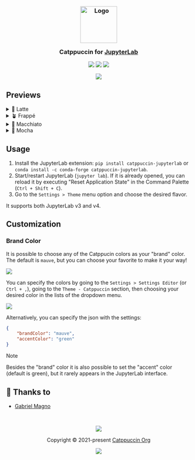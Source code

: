 <h3 align="center">
	<img src="https://raw.githubusercontent.com/catppuccin/catppuccin/main/assets/logos/exports/1544x1544_circle.png" width="100" alt="Logo"/><br/>
	<img src="https://raw.githubusercontent.com/catppuccin/catppuccin/main/assets/misc/transparent.png" height="30" width="0px"/>
	Catppuccin for <a href="https://github.com/jupyterlab/jupyterlab">JupyterLab</a>
	<img src="https://raw.githubusercontent.com/catppuccin/catppuccin/main/assets/misc/transparent.png" height="30" width="0px"/>
</h3>

<p align="center">
	<a href="https://github.com/catppuccin/jupyterlab/stargazers"><img src="https://img.shields.io/github/stars/catppuccin/jupyterlab?colorA=363a4f&colorB=b7bdf8&style=for-the-badge"></a>
	<a href="https://github.com/catppuccin/jupyterlab/issues"><img src="https://img.shields.io/github/issues/catppuccin/jupyterlab?colorA=363a4f&colorB=f5a97f&style=for-the-badge"></a>
	<a href="https://github.com/catppuccin/jupyterlab/contributors"><img src="https://img.shields.io/github/contributors/catppuccin/jupyterlab?colorA=363a4f&colorB=a6da95&style=for-the-badge"></a>
</p>

<p align="center">
	<img src="https://raw.githubusercontent.com/catppuccin/jupyterlab/main/assets/preview.webp"/>
</p>

## Previews

<details>
<summary>🌻 Latte</summary>
<img src="https://raw.githubusercontent.com/catppuccin/jupyterlab/main/assets/latte.webp"/>
</details>
<details>
<summary>🪴 Frappé</summary>
<img src="https://raw.githubusercontent.com/catppuccin/jupyterlab/main/assets/frappe.webp"/>
</details>
<details>
<summary>🌺 Macchiato</summary>
<img src="https://raw.githubusercontent.com/catppuccin/jupyterlab/main/assets/macchiato.webp"/>
</details>
<details>
<summary>🌿 Mocha</summary>
<img src="https://raw.githubusercontent.com/catppuccin/jupyterlab/main/assets/mocha.webp"/>
</details>

## Usage

1. Install the JupyterLab extension: `pip install catppuccin-jupyterlab` or `conda install -c conda-forge catppuccin-jupyterlab`.
2. Start/restart JupyterLab (`jupyter lab`). If it is already opened, you can reload it by executing "Reset Application State" in the Command Palette (`Ctrl + Shift + C`).
3. Go to the `Settings > Theme` menu option and choose the desired flavor.

It supports both JupyterLab v3 and v4.

## Customization

### Brand Color

It is possible to choose any of the Catppucin colors as your "brand" color. The default is `mauve`, but you can choose your favorite to make it your way!

<img src="https://raw.githubusercontent.com/catppuccin/jupyterlab/main/assets/mocha-brand.webp"/>

You can specify the colors by going to the `Settings > Settings Editor` (or `Ctrl + ,`), going to the `Theme - Catppuccin` section, then choosing your desired color in the lists of the dropdown menu.

<img src="https://raw.githubusercontent.com/catppuccin/jupyterlab/main/assets/settings.webp"/>

Alternatively, you can specify the json with the settings:
```json
{
    "brandColor": "mauve",
    "accentColor": "green"
}
```

> [!NOTE]
> Besides the "brand" color it is also possible to set the "accent" color (default is green), but it rarely appears in the JupyterLab interface.

## 💝 Thanks to

- [Gabriel Magno](https://github.com/gabrielmagno)

&nbsp;

<p align="center">
	<img src="https://raw.githubusercontent.com/catppuccin/catppuccin/main/assets/footers/gray0_ctp_on_line.svg?sanitize=true" />
</p>

<p align="center">
	Copyright &copy; 2021-present <a href="https://github.com/catppuccin" target="_blank">Catppuccin Org</a>
</p>

<p align="center">
	<a href="https://github.com/catppuccin/catppuccin/blob/main/LICENSE"><img src="https://img.shields.io/static/v1.svg?style=for-the-badge&label=License&message=MIT&logoColor=d9e0ee&colorA=363a4f&colorB=b7bdf8"/></a>
</p>

